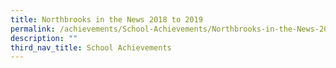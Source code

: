 ```yaml
---
title: Northbrooks in the News 2018 to 2019
permalink: /achievements/School-Achievements/Northbrooks-in-the-News-2018-2019/
description: ""
third_nav_title: School Achievements
---
```

